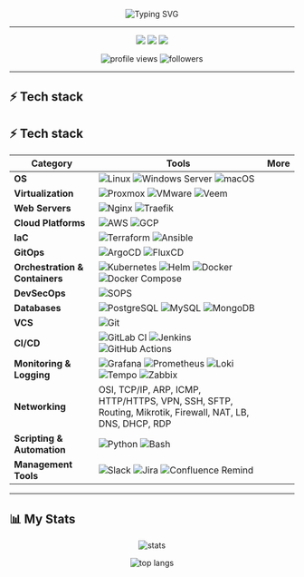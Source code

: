 <p align="center">
  <img src="https://readme-typing-svg.herokuapp.com?size=30&duration=3000&color=FFFF00&center=true&vCenter=true&lines=Hi+there!;I'm+ARmrCode;Welcome+to+my+GitHub" alt="Typing SVG" />
</p>

---

<p align="center">
  <a href="[https://www.linkedin.com/in/your-linkedin](https://www.linkedin.com/in/vladyslav-klimenchenko-42b849224/)"><img src="https://img.shields.io/badge/LinkedIn-blue?logo=linkedin&logoColor=white" /></a>
  <a href="mailto:klimenchenko.vlad18@gmail.com"><img src="https://img.shields.io/badge/Email-red?logo=gmail&logoColor=white" /></a>
  <a href="https://t.me/KlimUtp"><img src="https://img.shields.io/badge/Telegram-blue?logo=telegram&logoColor=white" /></a>
</p>

<p align="center">
  <img src="https://komarev.com/ghpvc/?username=ARmrCode&color=green&style=for-the-badge" alt="profile views" />
  <img src="https://img.shields.io/github/followers/ARmrCode?style=for-the-badge&color=blue" alt="followers" />
</p>

---

## ⚡ Tech stack

## ⚡ Tech stack

| **Category** | **Tools** | **More** |
|--------------|-----------|----------|
| **OS** | ![Linux](https://img.shields.io/badge/-Linux-FCC624?style=flat&logo=linux&logoColor=black) ![Windows Server](https://img.shields.io/badge/-Windows%20Server-0078D6?style=flat&logo=windows&logoColor=white) ![macOS](https://img.shields.io/badge/-macOS-000000?style=flat&logo=apple&logoColor=white) |   |
| **Virtualization** | ![Proxmox](https://img.shields.io/badge/-Proxmox-E57000?style=flat&logo=proxmox&logoColor=white) ![VMware](https://img.shields.io/badge/-VMware-607078?style=flat&logo=vmware&logoColor=white) ![Veem](https://img.shields.io/badge/-Veem-00B336?style=flat&logo=veeam&logoColor=white) |   |
| **Web Servers** | ![Nginx](https://img.shields.io/badge/-Nginx-009639?style=flat&logo=nginx&logoColor=white) ![Traefik](https://img.shields.io/badge/-Traefik-24A1C1?style=flat&logo=traefikmesh&logoColor=white) |   |
| **Cloud Platforms** | ![AWS](https://img.shields.io/badge/-AWS-232F3E?style=flat&logo=amazon-aws&logoColor=white) ![GCP](https://img.shields.io/badge/-Google%20Cloud-4285F4?style=flat&logo=google-cloud&logoColor=white) |   |
| **IaC** | ![Terraform](https://img.shields.io/badge/-Terraform-623CE4?style=flat&logo=terraform&logoColor=white) ![Ansible](https://img.shields.io/badge/-Ansible-EE0000?style=flat&logo=ansible&logoColor=white) |   |
| **GitOps** | ![ArgoCD](https://img.shields.io/badge/-ArgoCD-FE4D00?style=flat&logo=argo&logoColor=white) ![FluxCD](https://img.shields.io/badge/-FluxCD-5A22A6?style=flat&logo=flux&logoColor=white) |   |
| **Orchestration & Containers** | ![Kubernetes](https://img.shields.io/badge/-Kubernetes-326CE5?style=flat&logo=kubernetes&logoColor=white) ![Helm](https://img.shields.io/badge/-Helm-0F1689?style=flat&logo=helm&logoColor=white) ![Docker](https://img.shields.io/badge/-Docker-2496ED?style=flat&logo=docker&logoColor=white) ![Docker Compose](https://img.shields.io/badge/-Docker%20Compose-2496ED?style=flat&logo=docker&logoColor=white) |   |
| **DevSecOps** | ![SOPS](https://img.shields.io/badge/-SOPS-FFD700?style=flat&logo=gnupg&logoColor=black) |   |
| **Databases** | ![PostgreSQL](https://img.shields.io/badge/-PostgreSQL-336791?style=flat&logo=postgresql&logoColor=white) ![MySQL](https://img.shields.io/badge/-MySQL-4479A1?style=flat&logo=mysql&logoColor=white) ![MongoDB](https://img.shields.io/badge/-MongoDB-47A248?style=flat&logo=mongodb&logoColor=white) |   |
| **VCS** | ![Git](https://img.shields.io/badge/-Git-F05032?style=flat&logo=git&logoColor=white) |   |
| **CI/CD** | ![GitLab CI](https://img.shields.io/badge/-GitLab%20CI-FC6D26?style=flat&logo=gitlab&logoColor=white) ![Jenkins](https://img.shields.io/badge/-Jenkins-D24939?style=flat&logo=jenkins&logoColor=white) ![GitHub Actions](https://img.shields.io/badge/-GitHub%20Actions-2088FF?style=flat&logo=github-actions&logoColor=white) |   |
| **Monitoring & Logging** | ![Grafana](https://img.shields.io/badge/-Grafana-F46800?style=flat&logo=grafana&logoColor=white) ![Prometheus](https://img.shields.io/badge/-Prometheus-E6522C?style=flat&logo=prometheus&logoColor=white) ![Loki](https://img.shields.io/badge/-Loki-00B48A?style=flat&logo=grafana&logoColor=white) ![Tempo](https://img.shields.io/badge/-Tempo-FFB800?style=flat&logo=grafana&logoColor=black) ![Zabbix](https://img.shields.io/badge/-Zabbix-DC382D?style=flat&logo=zabbix&logoColor=white) |   |
| **Networking** | OSI, TCP/IP, ARP, ICMP, HTTP/HTTPS, VPN, SSH, SFTP, Routing, Mikrotik, Firewall, NAT, LB, DNS, DHCP, RDP |   |
| **Scripting & Automation** | ![Python](https://img.shields.io/badge/-Python-3776AB?style=flat&logo=python&logoColor=white) ![Bash](https://img.shields.io/badge/-Bash-4EAA25?style=flat&logo=gnu-bash&logoColor=white) |   |
| **Management Tools** | ![Slack](https://img.shields.io/badge/-Slack-4A154B?style=flat&logo=slack&logoColor=white) ![Jira](https://img.shields.io/badge/-Jira-0052CC?style=flat&logo=jira&logoColor=white) ![Confluence](https://img.shields.io/badge/-Confluence-172B4D?style=flat&logo=confluence&logoColor=white) Remind |   |

---

## 📊 My Stats

<p align="center">
  <img src="https://github-readme-stats.vercel.app/api?username=ARmrCode&show_icons=true&theme=tokyonight" alt="stats" />
</p>

<p align="center">
  <img src="https://github-readme-stats.vercel.app/api/top-langs/?username=ARmrCode&layout=compact&theme=tokyonight" alt="top langs" />
</p>
